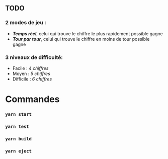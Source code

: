 ## TODO

### 2 modes de jeu :

- <strong><em>Temps réel</em></strong>, celui qui trouve le chiffre le plus rapidement possible gagne
- <strong><em>Tour par tour</em></strong>, celui qui trouve le chiffre en moins de tour possible gagne

### 3 niveaux de difficulté:

- Facile : <em>4 chiffres</em>
- Moyen : <em>5 chiffres</em>
- Difficile : <em>6 chiffres</em>

# Commandes

### `yarn start`

### `yarn test`

### `yarn build`

### `yarn eject`
